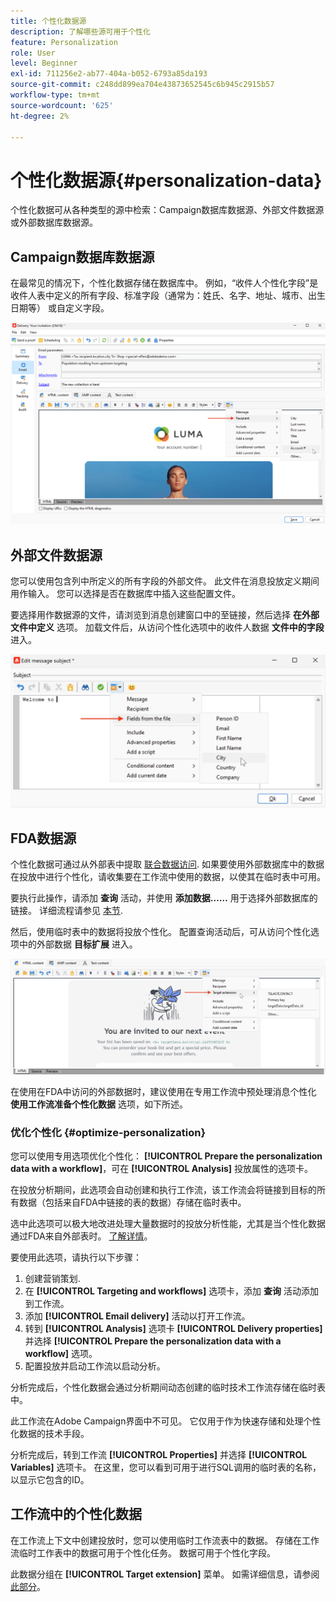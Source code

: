 ```yaml
---
title: 个性化数据源
description: 了解哪些源可用于个性化
feature: Personalization
role: User
level: Beginner
exl-id: 711256e2-ab77-404a-b052-6793a85da193
source-git-commit: c248dd899ea704e43873652545c6b945c2915b57
workflow-type: tm+mt
source-wordcount: '625'
ht-degree: 2%

---
```


# 个性化数据源{#personalization-data}

个性化数据可从各种类型的源中检索：Campaign数据库数据源、外部文件数据源或外部数据库数据源。

## Campaign数据库数据源

在最常见的情况下，个性化数据存储在数据库中。 例如，“收件人个性化字段”是收件人表中定义的所有字段、标准字段（通常为：姓氏、名字、地址、城市、出生日期等） 或自定义字段。

![电子邮件中的营销活动个性化字段](assets/perso-campaign-datasource.png)


## 外部文件数据源

您可以使用包含列中所定义的所有字段的外部文件。 此文件在消息投放定义期间用作输入。 您可以选择是否在数据库中插入这些配置文件。

要选择用作数据源的文件，请浏览到消息创建窗口中的至链接，然后选择 **在外部文件中定义** 选项。 加载文件后，从访问个性化选项中的收件人数据 **文件中的字段** 进入。

![来自文件的个性化数据](assets/perso-from-file.png)


## FDA数据源

个性化数据可通过从外部表中提取 [联合数据访问](../connect/fda.md).  如果要使用外部数据库中的数据在投放中进行个性化，请收集要在工作流中使用的数据，以使其在临时表中可用。

要执行此操作，请添加 **查询** 活动，并使用 **添加数据……** 用于选择外部数据库的链接。 详细流程请参见 [本节](../../automation/workflow/query.md#adding-data).

然后，使用临时表中的数据将投放个性化。 配置查询活动后，可从访问个性化选项中的外部数据 **目标扩展** 进入。

![来自外部数据库的个性化数据](assets/perso-external-db.png)

在使用在FDA中访问的外部数据时，建议使用在专用工作流中预处理消息个性化 **使用工作流准备个性化数据** 选项，如下所述。

### 优化个性化 {#optimize-personalization}

您可以使用专用选项优化个性化： **[!UICONTROL Prepare the personalization data with a workflow]**，可在 **[!UICONTROL Analysis]** 投放属性的选项卡。

在投放分析期间，此选项会自动创建和执行工作流，该工作流会将链接到目标的所有数据（包括来自FDA中链接的表的数据）存储在临时表中。

选中此选项可以极大地改进处理大量数据时的投放分析性能，尤其是当个性化数据通过FDA来自外部表时。 [了解详情](../connect/fda.md)。

要使用此选项，请执行以下步骤：

1. 创建营销策划.
1. 在 **[!UICONTROL Targeting and workflows]** 选项卡，添加 **查询** 活动添加到工作流。
1. 添加 **[!UICONTROL Email delivery]** 活动以打开工作流。
1. 转到 **[!UICONTROL Analysis]** 选项卡 **[!UICONTROL Delivery properties]** 并选择 **[!UICONTROL Prepare the personalization data with a workflow]** 选项。
1. 配置投放并启动工作流以启动分析。

分析完成后，个性化数据会通过分析期间动态创建的临时技术工作流存储在临时表中。

此工作流在Adobe Campaign界面中不可见。 它仅用于作为快速存储和处理个性化数据的技术手段。

分析完成后，转到工作流 **[!UICONTROL Properties]** 并选择 **[!UICONTROL Variables]** 选项卡。 在这里，您可以看到可用于进行SQL调用的临时表的名称，以显示它包含的ID。

## 工作流中的个性化数据

在工作流上下文中创建投放时，您可以使用临时工作流表中的数据。 存储在工作流临时工作表中的数据可用于个性化任务。 数据可用于个性化字段。

此数据分组在 **[!UICONTROL Target extension]** 菜单。 如需详细信息，请参阅[此部分](../../automation/workflow/use-workflow-data.md#target-data)。
